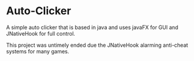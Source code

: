 # Auto-Clicker

A simple auto clicker that is based in java and uses javaFX for GUI and JNativeHook for full control.

This project was untimely ended due the JNativeHook alarming anti-cheat systems for many games.
